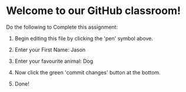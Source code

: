 # Welcome to our GitHub classroom!

Do the following to Complete this assignment:

1. Begin editing this file by clicking the 'pen' symbol above.

2. Enter your First Name: Jason

3. Enter your favourite animal: Dog

4. Now click the green 'commit changes' button at the bottom.

5. Done!
